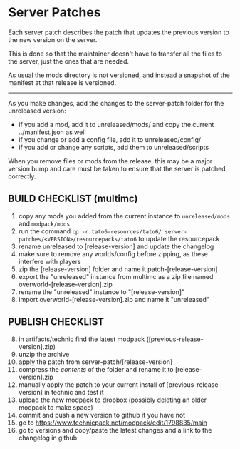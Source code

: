 Server Patches
==============

Each server patch describes the patch that updates the previous version to the new version on the server.

This is done so that the maintainer doesn't have to transfer all the files to the server, just the ones that are needed.

As usual the mods directory is not versioned, and instead a snapshot of the manifest at that release is versioned.

---

As you make changes, add the changes to the server-patch folder for the unreleased version:
 - if you add a mod, add it to unreleased/mods/ and copy the current ../manifest.json as well
 - if you change or add a config file, add it to unreleased/config/
 - if you add or change any scripts, add them to unreleased/scripts

When you remove files or mods from the release, this may be a major version bump and care must be taken to ensure that the server is patched correctly.

BUILD CHECKLIST (multimc)
---------------------------

1. copy any mods you added from the current instance to `unreleased/mods` and `modpack/mods`
2. run the command `cp -r tato6-resources/tato6/ server-patches/<VERSION>/resourcepacks/tato6` to update the resourcepack
3. rename unreleased to [release-version] and update the changelog
4. make sure to remove any worlds/config before zipping, as these interfere with players
5. zip the [release-version] folder and name it patch-[release-version]
6. export the "unreleased" instance from multimc as a zip file named overworld-[release-version].zip
7. rename the "unreleased" instance to "[release-version]"
8. import overworld-[release-version].zip and name it "unreleased"

PUBLISH CHECKLIST
-----------------

8. in artifacts/technic find the latest modpack ([previous-release-version].zip) 
9. unzip the archive
10. apply the patch from server-patch/[release-version]
11. compress the _contents_ of the folder and rename it to [release-version].zip
12. manually apply the patch to your current install of [previous-release-version] in technic and test it
13. upload the new modpack to dropbox (possibly deleting an older modpack to make space)
14. commit and push a new version to github if you have not
15. go to https://www.technicpack.net/modpack/edit/1798835/main
16. go to versions and copy/paste the latest changes and a link to the changelog in github